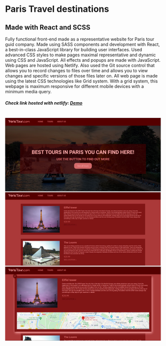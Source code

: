 <h1>Paris Travel destinations</h1>
<h2>Made with React and SCSS</h2>
<p> Fully functional front-end made as a representative website for Paris tour guid company. Made using SASS components and development with React, a best-in-class JavaScript library for building user interfaces. Used advanced CSS styles to make pages maximal representative and dynamic using CSS and JavaScript. All effects and popups are made with JavaScript. Web pages are hosted using Netlify. Also used the Git source control that allows you to record changes to files over time and allows you to view changes and specific versions of those files later on. All web page is made using the latest CSS technologies like Grid system. With a grid system, this webpage is maximum responsive for different mobile devices with a minimum media query.</p>
<h5>Check link hosted with netlify: <span> <a href="https://paris-tours.netlify.app/" target="_blank">Demo</a> </span> </h5>
<br/>
<img src="src/gitImg/image1.JPG" width="1080">
<img src="src/gitImg/image2.JPG" width="1080">
<img src="src/gitImg/image3.JPG" width="1080">
